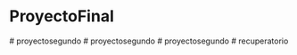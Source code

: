 # ProyectoFinal
#   p r o y e c t o s e g u n d o  
 #   p r o y e c t o s e g u n d o  
 #   p r o y e c t o s e g u n d o  
 #   r e c u p e r a t o r i o  
 